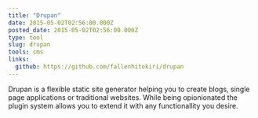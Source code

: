 ```yaml
---
title: "Drupan"
date: 2015-05-02T02:56:00.000Z
posted_date: 2015-05-02T02:56:00.000Z
type: tool
slug: drupan
tools: cms
links:
  github: https://github.com/fallenhitokiri/drupan
---
```

Drupan is a flexible static site generator helping you to create blogs, single page applications or traditional websites. While being opionionated the plugin system allows you to extend it with any functionallity you desire.





